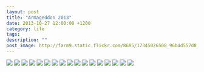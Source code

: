 ```yaml
---
layout: post
title: "Armageddon 2013"
date: 2013-10-27 12:00:00 +1200
category: life
tags: 
description: ""
post_image: http://farm9.static.flickr.com/8685/17345026508_96b4d557d8_o.jpg
---
```

[![](http://farm8.static.flickr.com/7390/10507135813_f8d85606b4_c.jpg)](http://farm8.static.flickr.com/7390/10507135813_ccd6e63826_o.jpg)
[![](http://farm4.static.flickr.com/3797/10506934285_6fce300dda_c.jpg)](http://farm4.static.flickr.com/3797/10506934285_0a6cfe82aa_o.jpg)
[![](http://farm6.static.flickr.com/5512/10506936615_67608bdcf3_c.jpg)](http://farm6.static.flickr.com/5512/10506936615_0a273e1dda_o.jpg)
[![](http://farm8.static.flickr.com/7318/10506933686_ca33246be6_c.jpg)](http://farm8.static.flickr.com/7318/10506933686_fdeda3df4b_o.jpg)
[![](http://farm4.static.flickr.com/3668/10506939115_5bf2e85f7c_c.jpg)](http://farm4.static.flickr.com/3668/10506939115_9a3e15df71_o.jpg)
[![](http://farm4.static.flickr.com/3697/10506936366_5fc6e87bcd_c.jpg)](http://farm4.static.flickr.com/3697/10506936366_3529d404f3_o.jpg)
[![](http://farm8.static.flickr.com/7301/10507144633_f647a762ae_c.jpg)](http://farm8.static.flickr.com/7301/10507144633_258a9731c7_o.jpg)
[![](http://farm8.static.flickr.com/7324/10518429493_1fd0d489ff_c.jpg)](http://farm8.static.flickr.com/7324/10518429493_45814e5606_o.jpg)
[![](http://farm4.static.flickr.com/3762/10507145743_61b6a54c10_c.jpg)](http://farm4.static.flickr.com/3762/10507145743_3d19ab97d8_o.jpg)
[![](http://farm4.static.flickr.com/3754/10506967564_de8f54019f_c.jpg)](http://farm4.static.flickr.com/3754/10506967564_bdc34aa4ea_o.jpg)
[![](http://farm6.static.flickr.com/5537/10506946815_136e138d23_c.jpg)](http://farm6.static.flickr.com/5537/10506946815_31eaaa26e0_o.jpg)
[![](http://farm4.static.flickr.com/3828/10506942576_eb45e777e9_c.jpg)](http://farm4.static.flickr.com/3828/10506942576_1cb757ae7c_o.jpg)
[![](http://farm6.static.flickr.com/5482/10506944016_f7a6c426b5_c.jpg)](http://farm6.static.flickr.com/5482/10506944016_47ae1ece4d_o.jpg)
[![](http://farm6.static.flickr.com/5542/10506972824_d237674ab6_c.jpg)](http://farm6.static.flickr.com/5542/10506972824_634f3a1b52_o.jpg)
[![](http://farm8.static.flickr.com/7415/10506974664_5b2cc62fb7_c.jpg)](http://farm8.static.flickr.com/7415/10506974664_bdc344320c_o.jpg)
[![](http://farm4.static.flickr.com/3749/10506948036_d54fd12c60_c.jpg)](http://farm4.static.flickr.com/3749/10506948036_e8feb32a3f_o.jpg)
[![](http://farm4.static.flickr.com/3723/10507158193_63f6c36555_c.jpg)](http://farm4.static.flickr.com/3723/10507158193_f1caa0af0f_o.jpg)
